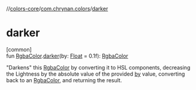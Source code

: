 //[colors-core](../../index.md)/[com.chrynan.colors](index.md)/[darker](darker.md)

# darker

[common]\
fun [RgbaColor](-rgba-color/index.md).[darker](darker.md)(by: [Float](https://kotlinlang.org/api/latest/jvm/stdlib/kotlin/-float/index.html) = 0.1f): [RgbaColor](-rgba-color/index.md)

&quot;Darkens&quot; this [RgbaColor](-rgba-color/index.md) by converting it to HSL components, decreasing the Lightness by the absolute value of the provided [by](darker.md) value, converting back to an [RgbaColor](-rgba-color/index.md), and returning the result.
